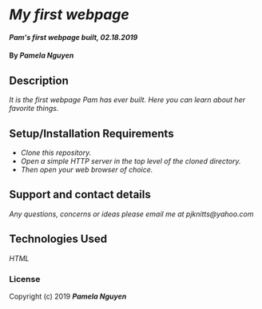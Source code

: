 # _My first webpage_

#### _Pam's first webpage built, 02.18.2019_

#### By _**Pamela Nguyen**_

## Description

_It is the first webpage Pam has ever built. Here you can learn about her favorite things._

## Setup/Installation Requirements

* _Clone this repository._
* _Open a simple HTTP server in the top level of the cloned directory._
* _Then open your web browser of choice._

## Support and contact details

_Any questions, concerns or ideas please email me at pjknitts@yahoo.com_

## Technologies Used

_HTML_

### License


Copyright (c) 2019 **_Pamela Nguyen_**
